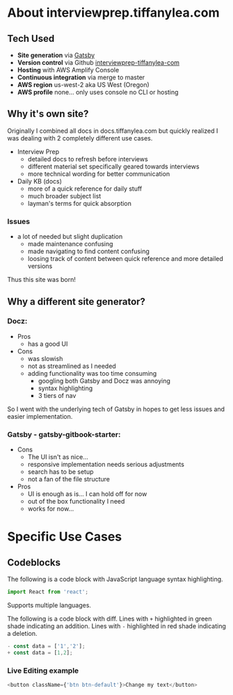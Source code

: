 # About interviewprep.tiffanylea.com

## Tech Used

- **Site generation** via [Gatsby](https://www.gatsbyjs.com/)
- **Version control** via Github [interviewprep-tiffanylea-com](https://github.com/tiffyzsmile/interviewprep-tiffanylea-com)
- **Hosting** with AWS Amplify Console
- **Continuous integration** via merge to master
- **AWS region** us-west-2 aka US West (Oregon)
- **AWS profile** none... only uses console no CLI or hosting

## Why it's own site?

Originally I combined all docs in docs.tiffanylea.com but quickly realized I was dealing with 2 completely different use cases.

- Interview Prep
  - detailed docs to refresh before interviews
  - different material set specifically geared towards interviews
  - more technical wording for better communication
- Daily KB (docs)
  - more of a quick reference for daily stuff
  - much broader subject list
  - layman's terms for quick absorption

### Issues

- a lot of needed but slight duplication
  - made maintenance confusing
  - made navigating to find content confusing
  - loosing track of content between quick reference and more detailed versions

Thus this site was born!

## Why a different site generator?

### Docz:

- Pros
  - has a good UI
- Cons
  - was slowish
  - not as streamlined as I needed
  - adding functionality was too time consuming
    - googling both Gatsby and Docz was annoying
    - syntax highlighting
    - 3 tiers of nav

So I went with the underlying tech of Gatsby in hopes to get less issues and easier implementation.

### Gatsby - gatsby-gitbook-starter:

- Cons
  - The UI isn't as nice...
  - responsive implementation needs serious adjustments
  - search has to be setup
  - not a fan of the file structure
- Pros
  - UI is enough as is... I can hold off for now
  - out of the box functionality I need
  - works for now...

# Specific Use Cases

## Codeblocks

The following is a code block with JavaScript language syntax highlighting.

```javascript
import React from 'react';
```

Supports multiple languages.

The following is a code block with diff. Lines with `+` highlighted in green shade indicating an addition. Lines with `-` highlighted in red shade indicating a deletion.

```javascript
- const data = ['1','2'];
+ const data = [1,2];
```

### Live Editing example

```javascript react-live=true
<button className={'btn btn-default'}>Change my text</button>
```
